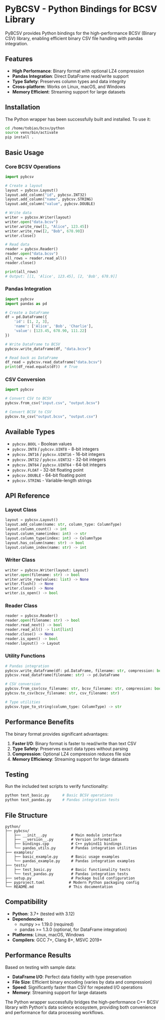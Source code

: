 # PyBCSV - Python Bindings for BCSV Library

PyBCSV provides Python bindings for the high-performance BCSV (Binary CSV) library, enabling efficient binary CSV file handling with pandas integration.

## Features

- **High Performance**: Binary format with optional LZ4 compression
- **Pandas Integration**: Direct DataFrame read/write support
- **Type Safety**: Preserves column types and data integrity
- **Cross-platform**: Works on Linux, macOS, and Windows
- **Memory Efficient**: Streaming support for large datasets

## Installation

The Python wrapper has been successfully built and installed. To use it:

```bash
cd /home/tobias/bcsv/python
source venv/bin/activate
pip install .
```

## Basic Usage

### Core BCSV Operations

```python
import pybcsv

# Create a layout
layout = pybcsv.Layout()
layout.add_column("id", pybcsv.INT32)
layout.add_column("name", pybcsv.STRING) 
layout.add_column("value", pybcsv.DOUBLE)

# Write data
writer = pybcsv.Writer(layout)
writer.open("data.bcsv")
writer.write_row([1, "Alice", 123.45])
writer.write_row([2, "Bob", 678.90])
writer.close()

# Read data
reader = pybcsv.Reader()
reader.open("data.bcsv")
all_rows = reader.read_all()
reader.close()

print(all_rows)
# Output: [[1, 'Alice', 123.45], [2, 'Bob', 678.9]]
```

### Pandas Integration

```python
import pybcsv
import pandas as pd

# Create a DataFrame
df = pd.DataFrame({
    'id': [1, 2, 3],
    'name': ['Alice', 'Bob', 'Charlie'],
    'value': [123.45, 678.90, 111.22]
})

# Write DataFrame to BCSV
pybcsv.write_dataframe(df, "data.bcsv")

# Read back as DataFrame
df_read = pybcsv.read_dataframe("data.bcsv")
print(df_read.equals(df))  # True
```

### CSV Conversion

```python
import pybcsv

# Convert CSV to BCSV
pybcsv.from_csv("input.csv", "output.bcsv")

# Convert BCSV to CSV
pybcsv.to_csv("output.bcsv", "output.csv")
```

## Available Types

- `pybcsv.BOOL` - Boolean values
- `pybcsv.INT8` / `pybcsv.UINT8` - 8-bit integers
- `pybcsv.INT16` / `pybcsv.UINT16` - 16-bit integers  
- `pybcsv.INT32` / `pybcsv.UINT32` - 32-bit integers
- `pybcsv.INT64` / `pybcsv.UINT64` - 64-bit integers
- `pybcsv.FLOAT` - 32-bit floating point
- `pybcsv.DOUBLE` - 64-bit floating point
- `pybcsv.STRING` - Variable-length strings

## API Reference

### Layout Class

```python
layout = pybcsv.Layout()
layout.add_column(name: str, column_type: ColumnType)
layout.column_count() -> int
layout.column_name(index: int) -> str
layout.column_type(index: int) -> ColumnType
layout.has_column(name: str) -> bool
layout.column_index(name: str) -> int
```

### Writer Class

```python
writer = pybcsv.Writer(layout: Layout)
writer.open(filename: str) -> bool
writer.write_row(values: list) -> None
writer.flush() -> None
writer.close() -> None
writer.is_open() -> bool
```

### Reader Class

```python
reader = pybcsv.Reader()
reader.open(filename: str) -> bool
reader.read_next() -> bool
reader.read_all() -> list[list]
reader.close() -> None
reader.is_open() -> bool
reader.layout() -> Layout
```

### Utility Functions

```python
# Pandas integration
pybcsv.write_dataframe(df: pd.DataFrame, filename: str, compression: bool = True)
pybcsv.read_dataframe(filename: str) -> pd.DataFrame

# CSV conversion
pybcsv.from_csv(csv_filename: str, bcsv_filename: str, compression: bool = True)
pybcsv.to_csv(bcsv_filename: str, csv_filename: str)

# Type utilities
pybcsv.type_to_string(column_type: ColumnType) -> str
```

## Performance Benefits

The binary format provides significant advantages:

1. **Faster I/O**: Binary format is faster to read/write than text CSV
2. **Type Safety**: Preserves exact data types without parsing
3. **Compression**: Optional LZ4 compression reduces file size
4. **Memory Efficiency**: Streaming support for large datasets

## Testing

Run the included test scripts to verify functionality:

```bash
python test_basic.py      # Basic BCSV operations
python test_pandas.py     # Pandas integration tests
```

## File Structure

```text
python/
├── pybcsv/
│   ├── __init__.py           # Main module interface
│   ├── __version__.py        # Version information
│   ├── bindings.cpp          # C++ pybind11 bindings
│   └── pandas_utils.py       # Pandas integration utilities
├── examples/
│   ├── basic_example.py      # Basic usage examples
│   └── pandas_example.py     # Pandas integration examples
├── tests/
│   ├── test_basic.py         # Basic functionality tests
│   └── test_pandas.py        # Pandas integration tests
├── setup.py                  # Package build configuration
├── pyproject.toml           # Modern Python packaging config
└── README.md                # This documentation
```

## Compatibility

- **Python**: 3.7+ (tested with 3.12)
- **Dependencies**:
  - numpy >= 1.19.0 (required)
  - pandas >= 1.3.0 (optional, for DataFrame integration)
- **Platforms**: Linux, macOS, Windows
- **Compilers**: GCC 7+, Clang 8+, MSVC 2019+

## Performance Results

Based on testing with sample data:

- **DataFrame I/O**: Perfect data fidelity with type preservation
- **File Size**: Efficient binary encoding (varies by data and compression)
- **Speed**: Significantly faster than CSV for repeated I/O operations
- **Memory**: Streaming support for large datasets

The Python wrapper successfully bridges the high-performance C++ BCSV library with Python's data science ecosystem, providing both convenience and performance for data processing workflows.